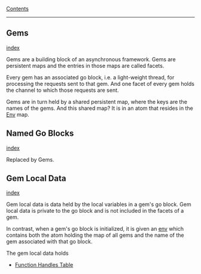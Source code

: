 [Contents](../../Topic%20Indexes/Contents.md)

---

## Gems
[index](../../Topic%20Indexes/Gems.md)

Gems are a building block of an asynchronous framework. Gems are persistent maps and the entries in those maps are called facets.

Every gem has an associated go block, i.e. a light-weight thread, for processing the requests sent to that gem. And one facet of every gem holds the channel to which those requests are sent.

Gems are in turn held by a shared persistent map, where the keys are the names of the gems. And this shared map? It is in an atom that resides in the [Env](../../Topic%20Indexes/Env.md) map.

## Named Go Blocks
[index](../../Dropped%20Topics/Named%20Go%20Blocks.md)

Replaced by Gems.

## Gem Local Data
[index](../../Topic%20Indexes/Gem%20Local%20Data.md)

Gem local data is data held by the local variables in a gem's go block. Gem local data is private to the go block and is not included in the facets of a gem.

In contrast, when a gem's go block is initialized, it is given an [env](../../Topic%20Indexes/Env.md) which contains both the atom holding the map of all gems and the name of the gem associated with that go block.

The gem local data holds

- [Function Handles Table](../../Topic%20Indexes/Function%20Handles%20Table.md)
